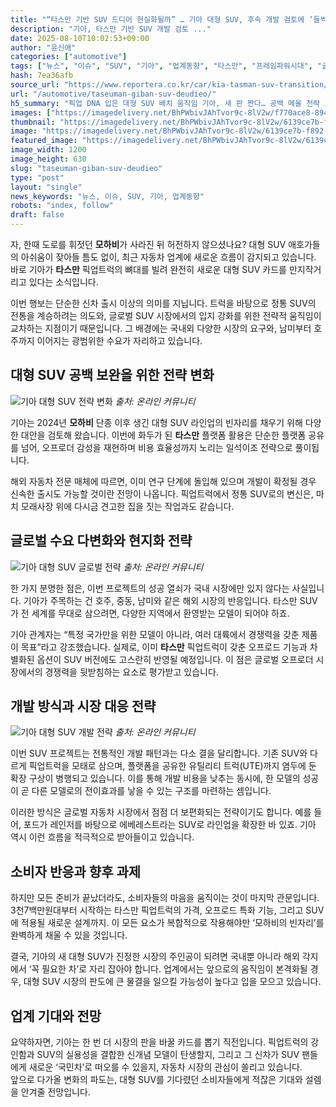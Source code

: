 ```yaml
---
title: "“타스만 기반 SUV 드디어 현실화될까” … 기아 대형 SUV, 후속 개발 검토에 ‘들썩’"
description: "기아, 타스만 기반 SUV 개발 검토 ..."
date: 2025-08-10T10:02:53+09:00
author: "윤신애"
categories: ["automotive"]
tags: ["뉴스", "이슈", "SUV", "기아", "업계동향", "타스만", "프레임파워시대", "글로벌SUV전략"]
hash: 7ea36afb
source_url: "https://www.reportera.co.kr/car/kia-tasman-suv-transition/"
url: "/automotive/taseuman-giban-suv-deudieo/"
h5_summary: "픽업 DNA 입은 대형 SUV 배치 움직임 기아, 새 판 짠다… 공백 메울 전략 모색"
images: ["https://imagedelivery.net/BhPWbivJAhTvor9c-8lV2w/f770ace8-894a-4ad3-113e-ae09d8ba3e00/public", "https://imagedelivery.net/BhPWbivJAhTvor9c-8lV2w/46169aef-3e41-472b-7077-20d911d4dc00/public", "https://imagedelivery.net/BhPWbivJAhTvor9c-8lV2w/f091ed0a-f508-4d5b-582d-8c85e072ee00/public", "https://imagedelivery.net/BhPWbivJAhTvor9c-8lV2w/6139ce7b-f892-4823-5f04-251921172a00/public"]
thumbnail: "https://imagedelivery.net/BhPWbivJAhTvor9c-8lV2w/6139ce7b-f892-4823-5f04-251921172a00/public"
image: "https://imagedelivery.net/BhPWbivJAhTvor9c-8lV2w/6139ce7b-f892-4823-5f04-251921172a00/public"
featured_image: "https://imagedelivery.net/BhPWbivJAhTvor9c-8lV2w/6139ce7b-f892-4823-5f04-251921172a00/public"
image_width: 1200
image_height: 630
slug: "taseuman-giban-suv-deudieo"
type: "post"
layout: "single"
news_keywords: "뉴스, 이슈, SUV, 기아, 업계동향"
robots: "index, follow"
draft: false
---
```


자, 한때 도로를 휘젓던 **모하비**가 사라진 뒤 허전하지 않으셨나요? 대형 SUV 애호가들의 아쉬움이 잦아들 틈도 없이, 최근 자동차 업계에 새로운 흐름이 감지되고 있습니다. 바로 기아가 **타스만** 픽업트럭의 뼈대를 빌려 완전히 새로운 대형 SUV 카드를 만지작거리고 있다는 소식입니다.  

이번 행보는 단순한 신차 출시 이상의 의미를 지닙니다. 트럭을 바탕으로 정통 SUV의 전통을 계승하려는 의도와, 글로벌 SUV 시장에서의 입지 강화를 위한 전략적 움직임이 교차하는 지점이기 때문입니다. 그 배경에는 국내외 다양한 시장의 요구와, 남미부터 호주까지 이어지는 광범위한 수요가 자리하고 있습니다.

## 대형 SUV 공백 보완을 위한 전략 변화

![기아 대형 SUV 전략 변화](https://imagedelivery.net/BhPWbivJAhTvor9c-8lV2w/46169aef-3e41-472b-7077-20d911d4dc00/public)
*출처: 온라인 커뮤니티*


기아는 2024년 **모하비** 단종 이후 생긴 대형 SUV 라인업의 빈자리를 채우기 위해 다양한 대안을 검토해 왔습니다. 이번에 화두가 된 **타스만** 플랫폼 활용은 단순한 플랫폼 공유를 넘어, 오프로더 감성을 재현하며 비용 효율성까지 노리는 일석이조 전략으로 풀이됩니다.

해외 자동차 전문 매체에 따르면, 이미 연구 단계에 돌입해 있으며 개발이 확정될 경우 신속한 출시도 가능할 것이란 전망이 나옵니다. 픽업트럭에서 정통 SUV로의 변신은, 마치 모래사장 위에 다시금 견고한 집을 짓는 작업과도 같습니다.  

## 글로벌 수요 다변화와 현지화 전략

![기아 대형 SUV 글로벌 전략](https://imagedelivery.net/BhPWbivJAhTvor9c-8lV2w/f091ed0a-f508-4d5b-582d-8c85e072ee00/public)
*출처: 온라인 커뮤니티*


한 가지 분명한 점은, 이번 프로젝트의 성공 열쇠가 국내 시장에만 있지 않다는 사실입니다. 기아가 주목하는 건 호주, 중동, 남미와 같은 해외 시장의 반응입니다. 타스만 SUV가 전 세계를 무대로 삼으려면, 다양한 지역에서 환영받는 모델이 되어야 하죠.

기아 관계자는 “특정 국가만을 위한 모델이 아니라, 여러 대륙에서 경쟁력을 갖춘 제품이 목표”라고 강조했습니다. 실제로, 이미 **타스만** 픽업트럭이 갖춘 오프로드 기능과 차별화된 옵션이 SUV 버전에도 고스란히 반영될 예정입니다. 이 점은 글로벌 오프로더 시장에서의 경쟁력을 뒷받침하는 요소로 평가받고 있습니다.

## 개발 방식과 시장 대응 전략

![기아 대형 SUV 개발 전략](https://imagedelivery.net/BhPWbivJAhTvor9c-8lV2w/f770ace8-894a-4ad3-113e-ae09d8ba3e00/public)
*출처: 온라인 커뮤니티*


이번 SUV 프로젝트는 전통적인 개발 패턴과는 다소 결을 달리합니다. 기존 SUV와 다르게 픽업트럭을 모태로 삼으며, 플랫폼을 공유한 유틸리티 트럭(UTE)까지 염두에 둔 확장 구상이 병행되고 있습니다. 이를 통해 개발 비용을 낮추는 동시에, 한 모델의 성공이 곧 다른 모델로의 전이효과를 낳을 수 있는 구조를 마련하는 셈입니다.  

이러한 방식은 글로벌 자동차 시장에서 점점 더 보편화되는 전략이기도 합니다. 예를 들어, 포드가 레인저를 바탕으로 에베레스트라는 SUV로 라인업을 확장한 바 있죠. 기아 역시 이런 흐름을 적극적으로 받아들이고 있습니다.

## 소비자 반응과 향후 과제

하지만 모든 준비가 끝났더라도, 소비자들의 마음을 움직이는 것이 마지막 관문입니다. 3천7백만원대부터 시작하는 타스만 픽업트럭의 가격, 오프로드 특화 기능, 그리고 SUV에 적용될 새로운 설계까지. 이 모든 요소가 복합적으로 작용해야만 ‘모하비의 빈자리’를 완벽하게 채울 수 있을 것입니다.

결국, 기아의 새 대형 SUV가 진정한 시장의 주인공이 되려면 국내뿐 아니라 해외 각지에서 ‘꼭 필요한 차’로 자리 잡아야 합니다. 업계에서는 앞으로의 움직임이 본격화될 경우, 대형 SUV 시장의 판도에 큰 물결을 일으킬 가능성이 높다고 입을 모으고 있습니다.

## 업계 기대와 전망

요약하자면, 기아는 한 번 더 시장의 판을 바꿀 카드를 뽑기 직전입니다. 픽업트럭의 강인함과 SUV의 실용성을 결합한 신개념 모델이 탄생할지, 그리고 그 신차가 SUV 팬들에게 새로운 ‘국민차’로 떠오를 수 있을지, 자동차 시장의 관심이 쏠리고 있습니다.  
앞으로 다가올 변화의 파도는, 대형 SUV를 기다렸던 소비자들에게 적잖은 기대와 설렘을 안겨줄 전망입니다.

